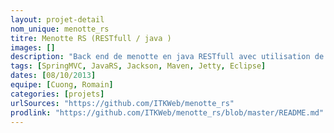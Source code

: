 ```yaml
---
layout: projet-detail
nom_unique: menotte_rs
titre: Menotte RS (RESTfull / java )
images: []
description: "Back end de menotte en java RESTfull avec utilisation de Spring MVC / Jackson."
tags: [SpringMVC, JavaRS, Jackson, Maven, Jetty, Eclipse]
dates: [08/10/2013]
equipe: [Cuong, Romain]
categories: [projets]
urlSources: "https://github.com/ITKWeb/menotte_rs"
prodlink: "https://github.com/ITKWeb/menotte_rs/blob/master/README.md"
---
```

	

